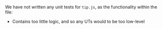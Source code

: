 We have not written any unit tests for `tip.js`, as the functionality within the file:
- Contains too little logic, and so any UTs would to be too low-level
